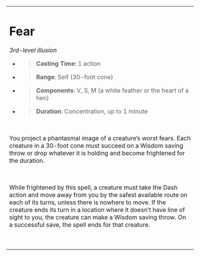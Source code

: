 

<table><tbody><tr class="odd"><td><h1 id="fear"><strong>Fear</strong></h1><p><em>3rd-level illusion</em></p><ul><li><blockquote><p><strong>Casting Time:</strong> 1 action</p></blockquote></li><li><blockquote><p><strong>Range</strong>: Self (30-foot cone)</p></blockquote></li><li><blockquote><p><strong>Components</strong>: V, S, M (a white feather or the heart of a hen)</p></blockquote></li><li><blockquote><p><strong>Duration</strong>: Concentration, up to 1 minute</p></blockquote></li></ul><p> </p><p>You project a phantasmal image of a creature’s worst fears. Each creature in a 30-foot cone must succeed on a Wisdom saving throw or drop whatever it is holding and become frightened for the duration.</p><p> </p><p>While frightened by this spell, a creature must take the Dash action and move away from you by the safest available route on each of its turns, unless there is nowhere to move. If the creature ends its turn in a location where it doesn’t have line of sight to you, the creature can make a Wisdom saving throw. On a successful save, the spell ends for that creature.</p><p> </p></td></tr></tbody></table>